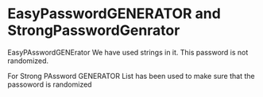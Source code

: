 # EasyPasswordGENERATOR and StrongPasswordGenrator

EasyPAsswordGENErator
We have used strings in it.
This password is not randomized.




For Strong PAssword GENERATOR
List has been used to make sure that the passoword is randomized
